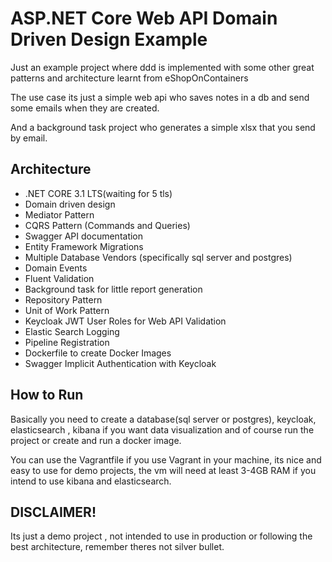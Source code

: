 # ASP.NET Core Web API Domain Driven Design Example

Just an example project where ddd is implemented with some other great patterns and architecture learnt from eShopOnContainers

The use case its just a simple web api who saves notes in a db and send some emails when they are created.

And a background task project who generates a simple xlsx that you send by email.

## Architecture
* .NET CORE 3.1 LTS(waiting for 5 tls)
* Domain driven design
* Mediator Pattern
* CQRS Pattern (Commands and Queries)
* Swagger API documentation
* Entity Framework Migrations
* Multiple Database Vendors (specifically sql server and postgres)
* Domain Events
* Fluent Validation
* Background task for little report generation
* Repository Pattern
* Unit of Work Pattern
* Keycloak JWT User Roles for Web API Validation
* Elastic Search Logging
* Pipeline Registration
* Dockerfile to create Docker Images
* Swagger Implicit Authentication with Keycloak

## How to Run
Basically you need to create a database(sql server or postgres), keycloak, elasticsearch , kibana if you want data visualization and of course run the project or create and run a docker image.

You can use the Vagrantfile if you use Vagrant in your machine, its nice and easy to use for demo projects, the vm will need at least 3-4GB RAM if you intend to use kibana and elasticsearch.

## DISCLAIMER!
Its just a demo project , not intended to use in production or following the best architecture, remember theres not silver bullet.
